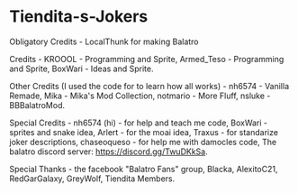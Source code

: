 # Tiendita-s-Jokers

Obligatory Credits -
LocalThunk for making Balatro

Credits -
KROOOL - Programming and Sprite,
Armed_Teso - Programming and Sprite,
BoxWari - Ideas and Sprite.

Other Credits (I used the code for to learn how all works) -
nh6574 - Vanilla Remade,
Mika - Mika's Mod Collection,
notmario - More Fluff,
nsluke - BBBalatroMod.

Special Credits -
nh6574 (hi) - for help and teach me code,
BoxWari - sprites and snake idea,
Arlert - for the moai idea,
Traxus -  for standarize joker descriptions,
chaseoqueso - for help me with damocles code,
The balatro discord server: https://discord.gg/TwuDKkSa.

Special Thanks -
the facebook "Balatro Fans" group,
Blacka,
AlexitoC21,
RedGarGalaxy,
GreyWolf,
Tiendita Members.
